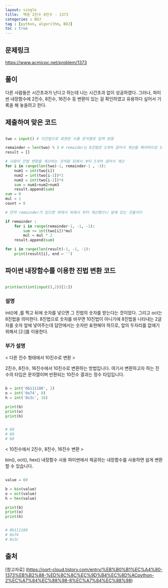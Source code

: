 ```yaml
---
layout: single
title:  백준 2진수 8진수 - 1373 
categories : BOJ
tag : [python, algorithm, BOJ]
toc : true
---
```


## 문제링크
<https://www.acmicpc.net/problem/1373>

## 풀이
다른 사람들은 시간초과가 난다고 하는데 나는 시간초과 없이 성공하였다.
그러나, 파이썬 내장함수에 2진수, 8진수, 16진수 등 변환이 있는 걸 확인하였고
유용하다 싶어서 기록을 해 놓을려고 한다.

## 제출하여 맞은 코드 
```python

two = input() # 이진법으로 표현된 수를 문자열로 입력 받음

remainder = len(two) % 3 # remaider는 8진법은 3개씩 끊어서 계산을 해야하므로 3으로 나눴을 때 0이 아닌 부분과 0인 부분을 나눠서 계산하기 위해 선언
result = []

# 사람이 진법 변환을 계산하는 것처럼 뒤에서 부터 3개씩 끊어서 계산
for i in range(len(two)-1, remainder-1 , -3):
    num1 = int(two[i]) 
    num2 = int(two[i-1])*2
    num3 = int(two[i-2])*4
    sum = num1+num2+num3
    result.append(sum)
sum = 0
mul = 1
count = 0

# 만약 remainder가 있으면 위에서 뒤에서 부터 계산했으니 앞에 있는 것들이다

if remainder :
    for i in range(remainder-1, -1, -1):
        sum += int(two[i])*mul
        mul = mul * 2
    result.append(sum)

for i in range(len(result)-1, -1, -1):
    print(result[i], end = '')

```

## 파이썬 내장함수를 이용한 진법 변환 코드

```python

print(oct(int(input(),2))[2:])

```

### 설명

int()에 ,를 찍고 뒤에 숫자를 넣으면 그 진법의 숫자를 받는다는 것이었다. 그리고 oct는 8진법을 의미한다. 8진법으로 숫자를 바꾸면 10진법이 아니기에 8진법을 나타내는 2글자를 숫자 앞에 넣어주는데 답안에서는 숫자만 표현해야 하므로, 앞의 두자리를 없애기 위해서 [2:]를 이용한다.


### 부가 설명
< 다른 진수 형태에서 10진수로 변환 >

2진수, 8진수, 16진수에서 10진수로 변환하는 방법입니다. 여기서 변환하고자 하는 진수의 타입은 문자열이며 반환되는 10진수 결과는 정수 타입입니다.

```python

b = int('0b111100', 2)
o = int('0o74', 8)
h = int('0x3c', 16)

print(b)
print(o)
print(h)


# 60
# 60
# 60

```

< 10진수에서 2진수, 8진수, 16진수 변환 >

bin(), oct(), hex() 내장함수 사용
파이썬에서 제공하는 내장함수를 사용하면 쉽게 변환 할 수 있습니다.

```python

value = 60

b = bin(value)
o = oct(value)
h = hex(value)

print(b)
print(o)
print(h)


# 0b111100
# 0o74
# 0x3c

```

## 출처
[참고자료] (https://oort-cloud.tistory.com/entry/%EB%B0%B1%EC%A4%80-1373%EB%B2%88-%ED%8C%8C%EC%9D%B4%EC%8D%ACpython-2%EC%A7%84%EC%88%98-8%EC%A7%84%EC%88%98)